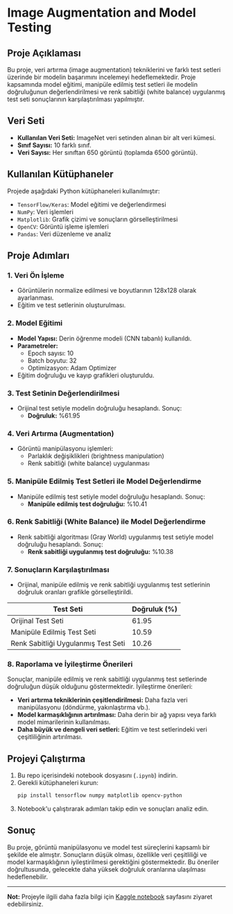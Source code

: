 # Image Augmentation and Model Testing

## Proje Açıklaması
Bu proje, veri artırma (image augmentation) tekniklerini ve farklı test setleri üzerinde bir modelin başarımını incelemeyi hedeflemektedir. 
Proje kapsamında model eğitimi, manipüle edilmiş test setleri ile modelin doğruluğunun değerlendirilmesi ve renk sabitliği (white balance) uygulanmış test seti sonuçlarının karşılaştırılması yapılmıştır.

## Veri Seti
- **Kullanılan Veri Seti:** ImageNet veri setinden alınan bir alt veri kümesi.
- **Sınıf Sayısı:** 10 farklı sınıf.
- **Veri Sayısı:** Her sınıftan 650 görüntü (toplamda 6500 görüntü).

## Kullanılan Kütüphaneler
Projede aşağıdaki Python kütüphaneleri kullanılmıştır:

- `TensorFlow/Keras`: Model eğitimi ve değerlendirmesi
- `NumPy`: Veri işlemleri
- `Matplotlib`: Grafik çizimi ve sonuçların görselleştirilmesi
- `OpenCV`: Görüntü işleme işlemleri
- `Pandas`: Veri düzenleme ve analiz

## Proje Adımları

### 1. Veri Ön İşleme
- Görüntülerin normalize edilmesi ve boyutlarının 128x128 olarak ayarlanması.
- Eğitim ve test setlerinin oluşturulması.

### 2. Model Eğitimi
- **Model Yapısı:** Derin öğrenme modeli (CNN tabanlı) kullanıldı.
- **Parametreler:**
  - Epoch sayısı: 10
  - Batch boyutu: 32
  - Optimizasyon: Adam Optimizer
- Eğitim doğruluğu ve kayıp grafikleri oluşturuldu.

### 3. Test Setinin Değerlendirilmesi
- Orijinal test setiyle modelin doğruluğu hesaplandı. Sonuç:
  - **Doğruluk:** %61.95

### 4. Veri Artırma (Augmentation)
- Görüntü manipülasyonu işlemleri:
  - Parlaklık değişiklikleri (brightness manipulation)
  - Renk sabitliği (white balance) uygulanması

### 5. Manipüle Edilmiş Test Setleri ile Model Değerlendirme
- Manipüle edilmiş test setiyle model doğruluğu hesaplandı. Sonuç:
  - **Manipüle edilmiş test doğruluğu:** %10.41

### 6. Renk Sabitliği (White Balance) ile Model Değerlendirme
- Renk sabitliği algoritması (Gray World) uygulanmış test setiyle model doğruluğu hesaplandı. Sonuç:
  - **Renk sabitliği uygulanmış test doğruluğu:** %10.38

### 7. Sonuçların Karşılaştırılması
- Orijinal, manipüle edilmiş ve renk sabitliği uygulanmış test setlerinin doğruluk oranları grafikle görselleştirildi.

| Test Seti                          | Doğruluk (%) |
|------------------------------------|--------------|
| Orijinal Test Seti                | 61.95        |
| Manipüle Edilmiş Test Seti        | 10.59        |
| Renk Sabitliği Uygulanmış Test Seti | 10.26         |

### 8. Raporlama ve İyileştirme Önerileri
Sonuçlar, manipüle edilmiş ve renk sabitliği uygulanmış test setlerinde doğruluğun düşük olduğunu göstermektedir. İyileştirme önerileri:
- **Veri artırma tekniklerinin çeşitlendirilmesi:** Daha fazla veri manipülasyonu (döndürme, yakınlaştırma vb.).
- **Model karmaşıklığının artırılması:** Daha derin bir ağ yapısı veya farklı model mimarilerinin kullanılması.
- **Daha büyük ve dengeli veri setleri:** Eğitim ve test setlerindeki veri çeşitliliğinin artırılması.

## Projeyi Çalıştırma
1. Bu repo içerisindeki notebook dosyasını (`.ipynb`) indirin.
2. Gerekli kütüphaneleri kurun:
   ```bash
   pip install tensorflow numpy matplotlib opencv-python
   ```
3. Notebook'u çalıştırarak adımları takip edin ve sonuçları analiz edin.

## Sonuç
Bu proje, görüntü manipülasyonu ve model test süreçlerini kapsamlı bir şekilde ele almıştır. Sonuçların düşük olması, özellikle veri çeşitliliği ve model karmaşıklığının iyileştirilmesi gerektiğini göstermektedir. Bu öneriler doğrultusunda, gelecekte daha yüksek doğruluk oranlarına ulaşılması hedeflenebilir.

---
**Not:** Projeyle ilgili daha fazla bilgi için [Kaggle notebook](https://www.kaggle.com/code/suedakazan/image-augmentation-and-model-testing) sayfasını ziyaret edebilirsiniz.
